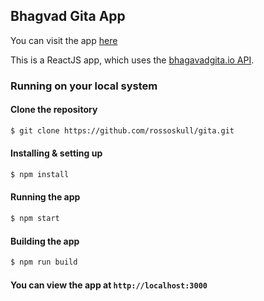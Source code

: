 ## Bhagvad Gita App
You can visit the app [here](https://rossoskull.me/gita)


This is a ReactJS app, which uses the [bhagavadgita.io API](https://bhagavadgita.io/api/).

### Running on your local system
#### Clone the repository
```sh
$ git clone https://github.com/rossoskull/gita.git
```
#### Installing & setting up
```sh
$ npm install
```
#### Running the app
```sh
$ npm start
```
#### Building the app
```sh
$ npm run build
```
#### You can view the app at `http://localhost:3000`
